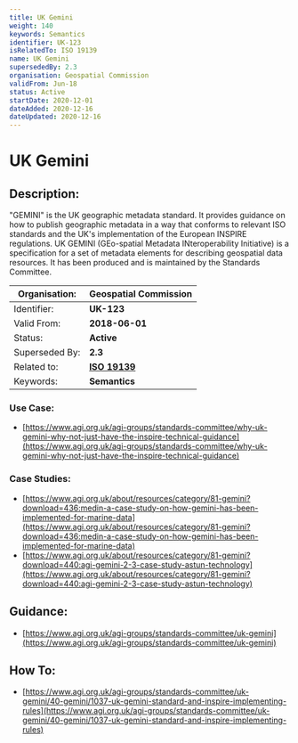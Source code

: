 ```yaml
---
title: UK Gemini
weight: 140
keywords: Semantics
identifier: UK-123
isRelatedTo: ISO 19139
name: UK Gemini
supersededBy: 2.3
organisation: Geospatial Commission
validFrom: Jun-18
status: Active
startDate: 2020-12-01
dateAdded: 2020-12-16
dateUpdated: 2020-12-16
---
```


# UK Gemini

## Description:

"GEMINI" is the UK geographic metadata standard. It provides guidance on how to publish geographic metadata in a way that conforms to relevant ISO standards and the UK's implementation of the European INSPIRE regulations. UK GEMINI (GEo-spatial Metadata INteroperability Initiative) is a specification for a set of metadata elements for describing geospatial data resources. It has been produced and is maintained by the Standards Committee.

| Organisation: | **Geospatial Commission** |
| --- | --- |
| Identifier: | **UK-123** |
| Valid From: | **2018-06-01** |
| Status: | **Active** |
| Superseded By: | **2.3** |
| Related to: | **[ISO 19139](https://www.iso.org/standard/32557.html)** |
| Keywords: | **Semantics** |
 
### Use Case:
 - [https://www.agi.org.uk/agi-groups/standards-committee/why-uk-gemini-why-not-just-have-the-inspire-technical-guidance](https://www.agi.org.uk/agi-groups/standards-committee/why-uk-gemini-why-not-just-have-the-inspire-technical-guidance)

### Case Studies:
  - [https://www.agi.org.uk/about/resources/category/81-gemini?download=436:medin-a-case-study-on-how-gemini-has-been-implemented-for-marine-data](https://www.agi.org.uk/about/resources/category/81-gemini?download=436:medin-a-case-study-on-how-gemini-has-been-implemented-for-marine-data)
   - [https://www.agi.org.uk/about/resources/category/81-gemini?download=440:agi-gemini-2-3-case-study-astun-technology](https://www.agi.org.uk/about/resources/category/81-gemini?download=440:agi-gemini-2-3-case-study-astun-technology)

## Guidance:
 - [https://www.agi.org.uk/agi-groups/standards-committee/uk-gemini](https://www.agi.org.uk/agi-groups/standards-committee/uk-gemini)

## How To:
 - [https://www.agi.org.uk/agi-groups/standards-committee/uk-gemini/40-gemini/1037-uk-gemini-standard-and-inspire-implementing-rules](https://www.agi.org.uk/agi-groups/standards-committee/uk-gemini/40-gemini/1037-uk-gemini-standard-and-inspire-implementing-rules)
